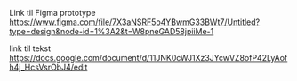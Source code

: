 Link til Figma prototype https://www.figma.com/file/7X3aNSRF5o4YBwmG33BWt7/Untitled?type=design&node-id=1%3A2&t=W8pneGAD58jpiiMe-1

link til tekst
https://docs.google.com/document/d/11JNK0cWJ1Xz3JYcwVZ8ofP42LyAofh4j_HcsVsrObJ4/edit
